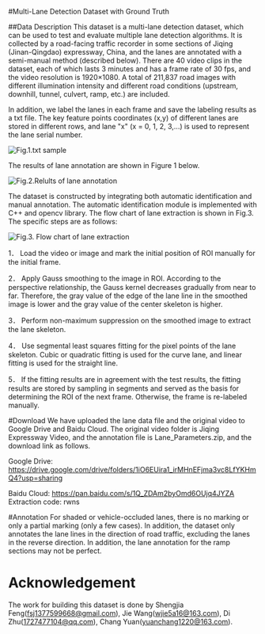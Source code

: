 #Multi-Lane Detection Dataset with Ground Truth

##Data Description
This dataset is a multi-lane detection dataset, which can be used to test and evaluate multiple lane detection algorithms. It is collected by a road-facing traffic recorder in some sections of Jiqing (Jinan-Qingdao) expressway, China, and the lanes are annotated with a semi-manual method (described below). There are 40 video clips in the dataset, each of which lasts 3 minutes and has a frame rate of 30 fps, and the video resolution is 1920×1080. A total of 211,837 road images with different illumination intensity and different road conditions (upstream, downhill, tunnel, culvert, ramp, etc.) are included. 

In addition, we label the lanes in each frame and save the labeling results as a txt file. The key feature points coordinates (x,y) of different lanes are stored in different rows, and lane "x" (x = 0, 1, 2, 3,...) is used to represent the lane serial number.

![Fig.1.txt sample](https://i.imgur.com/yEzOYPS.png)

 The results of lane annotation are shown in Figure 1 below.

![Fig.2.Relults of lane annotation](https://i.imgur.com/nkoJRA0.jpg)

The dataset is constructed by integrating both automatic identification and manual annotation. The automatic identification module is implemented with C++ and opencv library. The flow chart of lane extraction is shown in Fig.3. The specific steps are as follows:

![Fig.3. Flow chart of lane extraction](https://i.imgur.com/Xgx6VNa.png)

1．	Load the video or image and mark the initial position of ROI manually for the initial frame.
 
2．	Apply Gauss smoothing to the image in ROI. According to the perspective relationship, the Gauss kernel decreases gradually from near to far. Therefore, the gray value of the edge of the lane line in the smoothed image is lower and the gray value of the center skeleton is higher.

3．	Perform non-maximum suppression on the smoothed image to extract the lane skeleton. 

4．	Use segmental least squares fitting for the pixel points of the lane skeleton. Cubic or quadratic fitting is used for the curve lane, and linear fitting is used for the straight line.

5．	If the fitting results are in agreement with the test results, the fitting results are stored by sampling in segments and served as the basis for determining the ROI of the next frame. Otherwise, the frame is re-labeled manually.

#Download
We have uploaded the lane data file and the original video to Google Drive and Baidu Cloud. The original video folder is Jiqing Expressway Video, and the annotation file is Lane_Parameters.zip, and the download link as follows. 

Google Drive:
https://drive.google.com/drive/folders/1iO6EUira1_irMHnEFjma3vc8LfYKHmQ4?usp=sharing

Baidu Cloud:
https://pan.baidu.com/s/1Q_ZDAm2byOmd6OUjq4JYZA
Extraction code: rwns 

#Annotation
For shaded or vehicle-occluded lanes, there is no marking or only a partial marking (only a few cases). In addition, the dataset only annotates the lane lines in the direction of road traffic, excluding the lanes in the reverse direction. In addition, the lane annotation for the ramp sections may not be perfect.

# Acknowledgement
The work for building this dataset is done by 
Shengjia Feng(fsj1377599668@gmail.com), 
Jie Wang(wjie5a16@163.com), 
Di Zhu(1727477104@qq.com),
Chang Yuan(yuanchang1220@163.com).
